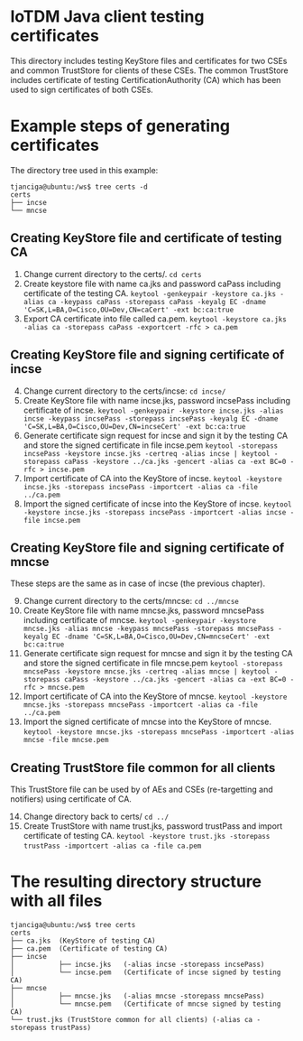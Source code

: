# IoTDM Java client testing certificates

This directory includes testing KeyStore files and certificates for two CSEs and common TrustStore for clients of these CSEs.
The common TrustStore includes certificate of testing CertificationAuthority (CA) which has been used to sign certificates of both CSEs.

# Example steps of generating certificates

The directory tree used in this example:

    tjanciga@ubuntu:/ws$ tree certs -d
    certs
    ├── incse
    └── mncse

## Creating KeyStore file and certificate of testing CA

1. Change current directory to the certs/.
    `cd certs`
2. Create keystore file with name ca.jks and password caPass including certificate of the testing CA.
    `keytool -genkeypair -keystore ca.jks -alias ca -keypass caPass -storepass caPass -keyalg EC -dname 'C=SK,L=BA,O=Cisco,OU=Dev,CN=caCert' -ext bc:ca:true`
3. Export CA certificate into file called ca.pem.
    `keytool -keystore ca.jks -alias ca -storepass caPass -exportcert -rfc > ca.pem`
    
## Creating KeyStore file and signing certificate of incse

4.	Change current directory to the certs/incse:
    `cd incse/`
5.	Create KeyStore file with name incse.jks, password incsePass including certificate of incse.
    `keytool -genkeypair -keystore incse.jks -alias incse -keypass incsePass -storepass incsePass -keyalg EC -dname 'C=SK,L=BA,O=Cisco,OU=Dev,CN=incseCert' -ext bc:ca:true`
6.	Generate certificate sign request for incse and sign it by the testing CA and store the signed certificate in file incse.pem
    `keytool -storepass incsePass -keystore incse.jks -certreq -alias incse | keytool -storepass caPass -keystore ../ca.jks -gencert -alias ca -ext BC=0 -rfc > incse.pem`
7.	Import certificate of CA into the KeyStore of incse.
    `keytool -keystore incse.jks -storepass incsePass -importcert -alias ca -file ../ca.pem`
8.	Import the signed certificate of incse into the KeyStore of incse.
    `keytool -keystore incse.jks -storepass incsePass -importcert -alias incse -file incse.pem`

## Creating KeyStore file and signing certificate of mncse
These steps are the same as in case of incse (the previous chapter).

9.	Change current directory to the certs/mncse:
    `cd ../mncse`
10.	Create KeyStore file with name mncse.jks, password mncsePass including certificate of mncse.
    `keytool -genkeypair -keystore mncse.jks -alias mncse -keypass mncsePass -storepass mncsePass -keyalg EC -dname 'C=SK,L=BA,O=Cisco,OU=Dev,CN=mncseCert' -ext bc:ca:true`
11.	Generate certificate sign request for mncse and sign it by the testing CA and store the signed certificate in file mncse.pem
    `keytool -storepass mncsePass -keystore mncse.jks -certreq -alias mncse | keytool -storepass caPass -keystore ../ca.jks -gencert -alias ca -ext BC=0 -rfc > mncse.pem`
12.	Import certificate of CA into the KeyStore of mncse.
    `keytool -keystore mncse.jks -storepass mncsePass -importcert -alias ca -file ../ca.pem`
13.	Import the signed certificate of mncse into the KeyStore of mncse.
    `keytool -keystore mncse.jks -storepass mncsePass -importcert -alias mncse -file mncse.pem`

## Creating TrustStore file common for all clients
This TrustStore file can be used by of AEs and CSEs (re-targetting and notifiers) using certificate of CA.

14.	Change directory back to certs/
    `cd ../`
15.	Create TrustStore with name trust.jks, password trustPass and import certificate of testing CA.
    `keytool -keystore trust.jks -storepass trustPass -importcert -alias ca -file ca.pem`
 

# The resulting directory structure with all files

    tjanciga@ubuntu:/ws$ tree certs
    certs
    ├── ca.jks 	(KeyStore of testing CA)
    ├── ca.pem	(Certificate of testing CA)
    ├── incse
    │   		├── incse.jks 	(-alias incse -storepass incsePass)
    │   		└── incse.pem 	(Certificate of incse signed by testing CA)
    ├── mncse
    │   		├── mncse.jks 	(-alias mncse -storepass mncsePass)
    │   		└── mncse.pem	(Certificate of mncse signed by testing CA)
    └── trust.jks (TrustStore common for all clients) (-alias ca -storepass trustPass)

